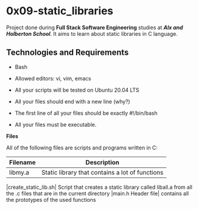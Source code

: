 # **0x09-static_libraries**

Project done during **Full Stack Software Engineering** studies at ***Alx and Holberton School***. It aims to learn about static libraries in C language.

## **Technologies and Requirements**

+ Bash
- Allowed editors: vi, vim, emacs
* All your scripts will be tested on Ubuntu 20.04 LTS
- All your files should end with a new line (why?)
* The first line of all your files should be exactly #!/bin/bash
- All your files must be executable.

**Files**

All of the following files are scripts and programs written in C:

|Filename| Description |
|---------|------------|
|libmy.a| Static library that contains a lot of functions 

|create_static_lib.sh| Script that creates a static library called liball.a from all the .c files that are in the current directory |main.h Header file|  contains all the prototypes of the used functions
